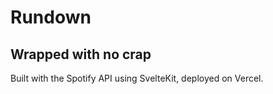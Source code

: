 # Rundown
## Wrapped with no crap

Built with the Spotify API using SvelteKit, deployed on Vercel. 
